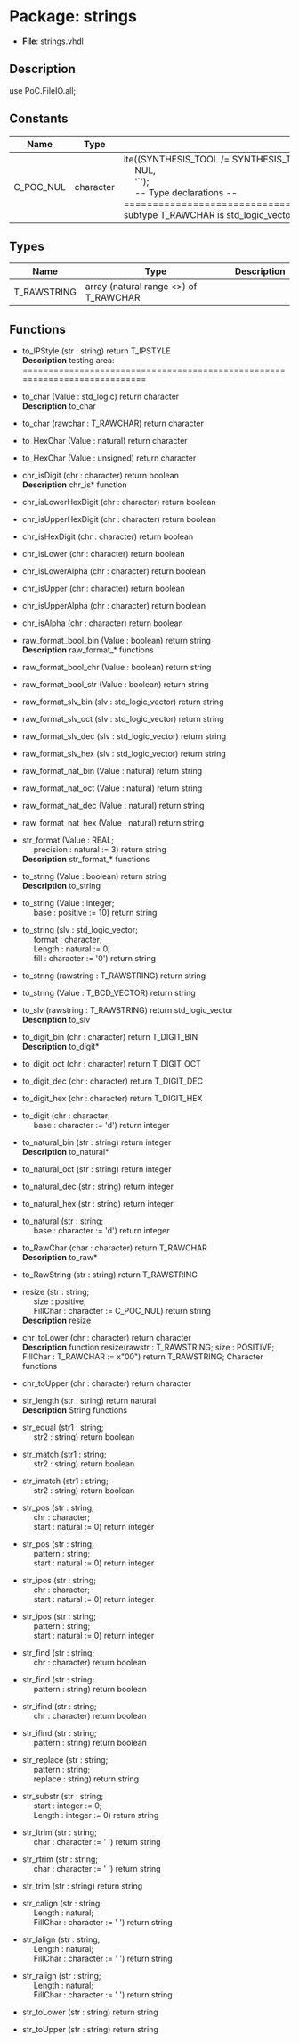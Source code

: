 # Package: strings

- **File**: strings.vhdl
## Description

use			PoC.FileIO.all;

## Constants

| Name      | Type      | Value                                                                                                                                                                                                                                                                                                                                        | Description |
| --------- | --------- | -------------------------------------------------------------------------------------------------------------------------------------------------------------------------------------------------------------------------------------------------------------------------------------------------------------------------------------------- | ----------- |
| C_POC_NUL | character |  ite((SYNTHESIS_TOOL /= SYNTHESIS_TOOL_ALTERA_QUARTUS2),<br><span style="padding-left:20px"> NUL,<br><span style="padding-left:20px"> '`');<br><span style="padding-left:20px">  	-- Type declarations 	-- =========================================================================== 	subtype T_RAWCHAR				is std_logic_vector(7 downto 0) |             |
## Types

| Name        | Type                                   | Description |
| ----------- | -------------------------------------- | ----------- |
| T_RAWSTRING | array (natural range <>) of T_RAWCHAR  |             |
## Functions
- to_IPStyle <font id="function_arguments">(str : string) </font> <font id="function_return">return T_IPSTYLE </font>
</br>**Description**
 testing area:
 ===========================================================================

- to_char <font id="function_arguments">(Value : std_logic) </font> <font id="function_return">return character </font>
</br>**Description**
 to_char

- to_char <font id="function_arguments">(rawchar : T_RAWCHAR) </font> <font id="function_return">return character </font>
- to_HexChar <font id="function_arguments">(Value : natural) </font> <font id="function_return">return character </font>
- to_HexChar <font id="function_arguments">(Value : unsigned) </font> <font id="function_return">return character </font>
- chr_isDigit <font id="function_arguments">(chr : character) </font> <font id="function_return">return boolean </font>
</br>**Description**
 chr_is* function

- chr_isLowerHexDigit <font id="function_arguments">(chr : character) </font> <font id="function_return">return boolean </font>
- chr_isUpperHexDigit <font id="function_arguments">(chr : character) </font> <font id="function_return">return boolean </font>
- chr_isHexDigit <font id="function_arguments">(chr : character) </font> <font id="function_return">return boolean </font>
- chr_isLower <font id="function_arguments">(chr : character) </font> <font id="function_return">return boolean </font>
- chr_isLowerAlpha <font id="function_arguments">(chr : character) </font> <font id="function_return">return boolean </font>
- chr_isUpper <font id="function_arguments">(chr : character) </font> <font id="function_return">return boolean </font>
- chr_isUpperAlpha <font id="function_arguments">(chr : character) </font> <font id="function_return">return boolean </font>
- chr_isAlpha <font id="function_arguments">(chr : character) </font> <font id="function_return">return boolean </font>
- raw_format_bool_bin <font id="function_arguments">(Value : boolean) </font> <font id="function_return">return string </font>
</br>**Description**
 raw_format_* functions

- raw_format_bool_chr <font id="function_arguments">(Value : boolean) </font> <font id="function_return">return string </font>
- raw_format_bool_str <font id="function_arguments">(Value : boolean) </font> <font id="function_return">return string </font>
- raw_format_slv_bin <font id="function_arguments">(slv : std_logic_vector) </font> <font id="function_return">return string </font>
- raw_format_slv_oct <font id="function_arguments">(slv : std_logic_vector) </font> <font id="function_return">return string </font>
- raw_format_slv_dec <font id="function_arguments">(slv : std_logic_vector) </font> <font id="function_return">return string </font>
- raw_format_slv_hex <font id="function_arguments">(slv : std_logic_vector) </font> <font id="function_return">return string </font>
- raw_format_nat_bin <font id="function_arguments">(Value : natural) </font> <font id="function_return">return string </font>
- raw_format_nat_oct <font id="function_arguments">(Value : natural) </font> <font id="function_return">return string </font>
- raw_format_nat_dec <font id="function_arguments">(Value : natural) </font> <font id="function_return">return string </font>
- raw_format_nat_hex <font id="function_arguments">(Value : natural) </font> <font id="function_return">return string </font>
- str_format <font id="function_arguments">(Value : REAL;<br><span style="padding-left:20px"> precision : natural := 3) </font> <font id="function_return">return string </font>
</br>**Description**
 str_format_* functions

- to_string <font id="function_arguments">(Value : boolean) </font> <font id="function_return">return string </font>
</br>**Description**
 to_string

- to_string <font id="function_arguments">(Value : integer;<br><span style="padding-left:20px"> base : positive := 10) </font> <font id="function_return">return string </font>
- to_string <font id="function_arguments">(slv : std_logic_vector;<br><span style="padding-left:20px"> format : character;<br><span style="padding-left:20px"> Length : natural := 0;<br><span style="padding-left:20px"> fill : character := '0') </font> <font id="function_return">return string </font>
- to_string <font id="function_arguments">(rawstring : T_RAWSTRING) </font> <font id="function_return">return string </font>
- to_string <font id="function_arguments">(Value : T_BCD_VECTOR) </font> <font id="function_return">return string </font>
- to_slv <font id="function_arguments">(rawstring : T_RAWSTRING) </font> <font id="function_return">return std_logic_vector </font>
</br>**Description**
 to_slv

- to_digit_bin <font id="function_arguments">(chr : character) </font> <font id="function_return">return T_DIGIT_BIN </font>
</br>**Description**
 to_digit*

- to_digit_oct <font id="function_arguments">(chr : character) </font> <font id="function_return">return T_DIGIT_OCT </font>
- to_digit_dec <font id="function_arguments">(chr : character) </font> <font id="function_return">return T_DIGIT_DEC </font>
- to_digit_hex <font id="function_arguments">(chr : character) </font> <font id="function_return">return T_DIGIT_HEX </font>
- to_digit <font id="function_arguments">(chr : character;<br><span style="padding-left:20px"> base : character := 'd') </font> <font id="function_return">return integer </font>
- to_natural_bin <font id="function_arguments">(str : string) </font> <font id="function_return">return integer </font>
</br>**Description**
 to_natural*

- to_natural_oct <font id="function_arguments">(str : string) </font> <font id="function_return">return integer </font>
- to_natural_dec <font id="function_arguments">(str : string) </font> <font id="function_return">return integer </font>
- to_natural_hex <font id="function_arguments">(str : string) </font> <font id="function_return">return integer </font>
- to_natural <font id="function_arguments">(str : string;<br><span style="padding-left:20px"> base : character := 'd') </font> <font id="function_return">return integer </font>
- to_RawChar <font id="function_arguments">(char : character) </font> <font id="function_return">return T_RAWCHAR </font>
</br>**Description**
 to_raw*

- to_RawString <font id="function_arguments">(str : string) </font> <font id="function_return">return T_RAWSTRING </font>
- resize <font id="function_arguments">(str : string;<br><span style="padding-left:20px"> size : positive;<br><span style="padding-left:20px"> FillChar : character := C_POC_NUL) </font> <font id="function_return">return string </font>
</br>**Description**
 resize

- chr_toLower <font id="function_arguments">(chr : character) </font> <font id="function_return">return character </font>
</br>**Description**
	function resize(rawstr : T_RAWSTRING; size : POSITIVE; FillChar : T_RAWCHAR := x"00")	return T_RAWSTRING;
 Character functions

- chr_toUpper <font id="function_arguments">(chr : character) </font> <font id="function_return">return character </font>
- str_length <font id="function_arguments">(str : string) </font> <font id="function_return">return natural </font>
</br>**Description**
 String functions

- str_equal <font id="function_arguments">(str1 : string;<br><span style="padding-left:20px"> str2 : string) </font> <font id="function_return">return boolean </font>
- str_match <font id="function_arguments">(str1 : string;<br><span style="padding-left:20px"> str2 : string) </font> <font id="function_return">return boolean </font>
- str_imatch <font id="function_arguments">(str1 : string;<br><span style="padding-left:20px"> str2 : string) </font> <font id="function_return">return boolean </font>
- str_pos <font id="function_arguments">(str : string;<br><span style="padding-left:20px"> chr : character;<br><span style="padding-left:20px"> start : natural := 0) </font> <font id="function_return">return integer </font>
- str_pos <font id="function_arguments">(str : string;<br><span style="padding-left:20px"> pattern : string;<br><span style="padding-left:20px"> start : natural := 0) </font> <font id="function_return">return integer </font>
- str_ipos <font id="function_arguments">(str : string;<br><span style="padding-left:20px"> chr : character;<br><span style="padding-left:20px"> start : natural := 0) </font> <font id="function_return">return integer </font>
- str_ipos <font id="function_arguments">(str : string;<br><span style="padding-left:20px"> pattern : string;<br><span style="padding-left:20px"> start : natural := 0) </font> <font id="function_return">return integer </font>
- str_find <font id="function_arguments">(str : string;<br><span style="padding-left:20px"> chr : character) </font> <font id="function_return">return boolean </font>
- str_find <font id="function_arguments">(str : string;<br><span style="padding-left:20px"> pattern : string) </font> <font id="function_return">return boolean </font>
- str_ifind <font id="function_arguments">(str : string;<br><span style="padding-left:20px"> chr : character) </font> <font id="function_return">return boolean </font>
- str_ifind <font id="function_arguments">(str : string;<br><span style="padding-left:20px"> pattern : string) </font> <font id="function_return">return boolean </font>
- str_replace <font id="function_arguments">(str : string;<br><span style="padding-left:20px"> pattern : string;<br><span style="padding-left:20px"> replace : string) </font> <font id="function_return">return string </font>
- str_substr <font id="function_arguments">(str : string;<br><span style="padding-left:20px"> start : integer := 0;<br><span style="padding-left:20px"> Length : integer := 0) </font> <font id="function_return">return string </font>
- str_ltrim <font id="function_arguments">(str : string;<br><span style="padding-left:20px"> char : character := ' ') </font> <font id="function_return">return string </font>
- str_rtrim <font id="function_arguments">(str : string;<br><span style="padding-left:20px"> char : character := ' ') </font> <font id="function_return">return string </font>
- str_trim <font id="function_arguments">(str : string) </font> <font id="function_return">return string </font>
- str_calign <font id="function_arguments">(str : string;<br><span style="padding-left:20px"> Length : natural;<br><span style="padding-left:20px"> FillChar : character := ' ') </font> <font id="function_return">return string </font>
- str_lalign <font id="function_arguments">(str : string;<br><span style="padding-left:20px"> Length : natural;<br><span style="padding-left:20px"> FillChar : character := ' ') </font> <font id="function_return">return string </font>
- str_ralign <font id="function_arguments">(str : string;<br><span style="padding-left:20px"> Length : natural;<br><span style="padding-left:20px"> FillChar : character := ' ') </font> <font id="function_return">return string </font>
- str_toLower <font id="function_arguments">(str : string) </font> <font id="function_return">return string </font>
- str_toUpper <font id="function_arguments">(str : string) </font> <font id="function_return">return string </font>
